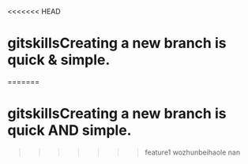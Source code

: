 <<<<<<< HEAD
# gitskillsCreating a new branch is quick & simple.
=======
# gitskillsCreating a new branch is quick AND simple.
>>>>>>> feature1 wozhunbeihaole nan
